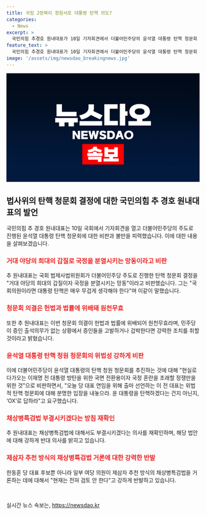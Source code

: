 ```yaml
---
title: 국힘 2장짜리 청원서로 대통령 탄핵 의도?
categories:
  - News
excerpt: >
  국민의힘 추경호 원내대표가 10일 기자회견에서 더불어민주당의 윤석열 대통령 탄핵 청문회 결정을 비판했다. 그는 대통령 탄핵은 국민에게 상처와 갈등을 남길 수 있으며, 청문회 결정은 헌법과 법률을 위반하는 것으로 주장했다. 또한, 이재명 전 대표에게 윤 대통령 탄핵 의사를 밝히라고 요구했고, 채상병특검법 재표결에서 부결시킬 것을 재확인했다. 외에도 여당의 특검안을 거론한 세력을 일축했다.
feature_text: >
  국민의힘 추경호 원내대표가 10일 기자회견에서 더불어민주당의 윤석열 대통령 탄핵 청문회 결정을 비판했다. 그는 대통령 탄핵은 국민에게 상처와 갈등을 남길 수 있으며, 청문회 결정은 헌법과 법률을 위반하는 것으로 주장했다. 또한, 이재명 전 대표에게 윤 대통령 탄핵 의사를 밝히라고 요구했고, 채상병특검법 재표결에서 부결시킬 것을 재확인했다. 외에도 여당의 특검안을 거론한 세력을 일축했다.
image: '/assets/img/newsdao_breakingnews.jpg'
---
```


<p><img src="/assets/img/newsdao_breakingnews.jpg" alt="pcversion 속보" /></p>

<h2 data-ke-size="size26">법사위의 탄핵 청문회 결정에 대한 국민의힘 추 경호 원내대표의 발언</h2>

<p data-ke-size="size16">국민의힘 추 경호 원내대표는 10일 국회에서 기자회견을 열고 더불어민주당의 주도로 진행된 윤석열 대통령 탄핵 청문회에 대한 비판과 불만을 피력했습니다. 이에 대한 내용을 살펴보겠습니다.</p>

<h3><b><span style="color: #ee2323;">거대 야당의 희대의 갑질로 국정을 분열시키는 망동이라고 비판</span></b></h3>

<p data-ke-size="size16">추 원내대표는 국회 법제사법위원회가 더불어민주당 주도로 진행한 탄핵 청문회 결정을 "거대 야당의 희대의 갑질이자 국정을 분열시키는 망동"이라고 비판했습니다. 그는 "국회의원이라면 대통령 탄핵은 매우 무겁게 생각해야 한다"며 이같이 말했습니다.</p>

<h3><b><span style="color: #ee2323;">청문회 의결은 헌법과 법률에 위배돼 원천무효</span></b></h3>

<p data-ke-size="size16">또한 추 원내대표는 이번 청문회 의결이 헌법과 법률에 위배되어 원천무효라며, 민주당이 증인 출석의무가 없는 상황에서 증인들을 고발하거나 겁박한다면 강력한 조치를 취할 것이라고 밝혔습니다.</p>

<h3><b><span style="color: #ee2323;">윤석열 대통령 탄핵 청원 청문회의 위법성 강하게 비판</span></b></h3>

<p data-ke-size="size16">이에 더불어민주당이 윤석열 대통령의 탄핵 청원 청문회를 추진하는 것에 대해 "현실로 다가오는 이재명 전 대통령 방탄을 위한 국면 전환용이자 국정 혼란을 초래할 정쟁만을 위한 것"으로 비판하면서, "오늘 당 대표 연임을 위해 출마 선언하는 이 전 대표는 위법적 탄핵 청문회에 대해 분명한 입장을 내놓으라. 윤 대통령을 탄핵하겠다는 건지 아닌지, ‘OX’로 답하라"고 요구했습니다.</p>

<h3><b><span style="color: #ee2323;">채상병특검법 부결시키겠다는 방침 재확인</span></b></h3>

<p data-ke-size="size16">추 원내대표는 채상병특검법에 대해서도 부결시키겠다는 의사를 재확인하며, 해당 법안에 대해 강하게 반대 의사를 밝히고 있습니다.</p>

<h3><b><span style="color: #ee2323;">제삼자 추천 방식의 채상병특검법 거론에 대한 강력한 반발</span></b></h3>

<p data-ke-size="size16">한동훈 당 대표 후보뿐 아니라 일부 여당 의원이 제삼자 추천 방식의 채상병특검법을 거론하는 데에 대해서 "현재는 전혀 검토 안 한다"고 강하게 반발하고 있습니다.</p>

<p data-ke-size="size16">&nbsp;</p>
실시간 뉴스 속보는, <a href="https://newsdao.kr" rel="dofollow">https://newsdao.kr</a>


